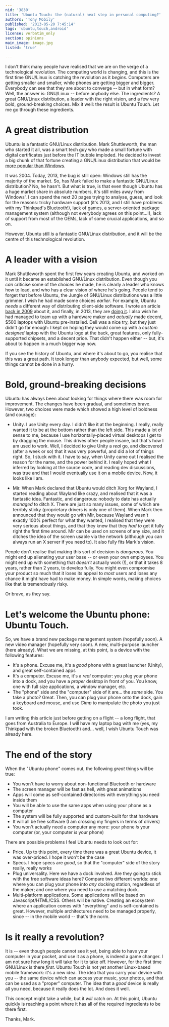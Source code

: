 ```yaml
---
nid: '3830'
title: 'Ubuntu Touch: the (natural) next step in personal computing?'
authors: 'Tony Mobily'
published: '2013-05-20 7:45:14'
tags: 'ubuntu,touch,android'
license: verbatim_only
section: opinions
main_image: image.jpg
listed: 'true'

---
```

I don't think many people have realised that we are on the verge of a technological revolution. The computing world is changing, and this is the first time GNU/Linux is catching the revolution as it _begins_. Computers are getting smaller and smaller, while phones are getting bigger and bigger. Everybody can see that they are about to converge -- but in what form? Well, the answer is: GNU/Linux -- before anybody else. The ingredients? A great GNU/Linux distribution, a leader with the right vision, and a few very bold, ground-breaking choices. Mix it well: the result is Ubuntu Touch. Let me go through these ingredients.

# A great distribution

Ubuntu is a fantastic GNU/Linux distribution. Mark Shuttleworth, the man who started it all, was a smart tech guy who made a small fortune with digital certificates just before the IT bubble imploded. He decided to invest a big chunk of that fortune creating a GNU/Linux distribution that would be [more popular than Windows](https://bugs.launchpad.net/bugs/1).

It was 2004. Today, 2013, the bug is still open: Windows still has the majority of the market. So, has Mark failed to make a fantastic GNU/Linux distribution? No, he hasn't. But what is true, is that even though Ubuntu has a huge market share in absolute numbers, it's still miles away from Windows'. I can spend the next 20 pages trying to analyse, guess, and look for the reasons: tricky hardware support (it's 2013, and I still have problems with my Thinkpad's Bluetooth!), lack of games, a server-oriented package management system (although not everybody agrees on this point...!), lack of support from most of the OEMs, lack of some crucial applications, and so on.

However, Ubuntu still _is_ a fantastic GNU/Linux distribution, and it will be the centre of this technological revolution.

# A leader with a vision

Mark Shuttleworth spent the first few years creating Ubuntu, and worked on it until it became an established GNU/Linux distribution. Even though you _can_ criticise some of the choices he made, he is clearly a leader who knows how to lead, and who has a clear vision of where he's going.
People tend to forget that before Ubuntu, the Jungle of GNU/Linux distributions was a little grimmer.
I wish he had made some choices _earlier_. For example, Ubuntu _needs_ a different way of distributing client-side software. I wrote an article [back in 2009](http://www.freesoftwaremagazine.com/articles/2009_software_installation_linux_broken_and_path_fixing_it) about it, and finally, in 2013, they are [doing it](http://news.slashdot.org/story/13/05/08/2038243/ubuntu-developing-its-own-package-format-installer). I also wish he had managed to team up with a hardware maker and _actually_ made decent, $500 laptops with Ubuntu pre-installed. Dell was a nice try, but they just didn't go far enough: I kept on hoping they would come up with a *custom designed* laptop with the Ubuntu logo at the back, great features, only fully-supported chipsets, and a decent price. That didn't happen either -- but, it's about to happen in a much bigger way now.

If you see the history of Ubuntu, and where it's about to go, you realise that this was a great path. It took longer than anybody expected, but well, some things cannot be done in a hurry.

# Bold, ground-breaking decisions

Ubuntu has always been about looking for things where there was room for improvement. The changes have been gradual, and sometimes brave. However, two choices were made which showed a high level of boldness (and courage):

* Unity. I use Unity every day. I didn't like it at the beginning. I really, really wanted it to be at the bottom rather than the left side. This made a lot of sense to me, because I use horizontally-placed virtual desktops I get to by dragging the mouse. This drives other people insane, but that's how I am used to work. Well, I decided to give Unity a _real_ go, and discovered (after a week or so) that it was very powerful, and did a lot of things right. So, I stuck with it. I have to say, when Unity came out I realised the reason for the name, and the power behind it. I really hoped what I inferred by looking at the source code, and reading dev discussions, was true and that I would eventually use it on a mobile device. Now, it looks like I am.

* Mir. When Mark declared that Ubuntu would ditch Xorg for Wayland, I started reading about Wayland like crazy, and realised that it was a fantastic idea. Fantastic, and dangerous: nobody to date has actually _managed_ to ditch X. There are just so many issues, some of which are terribly sticky (proprietary drivers is only one of them). When Mark then announced that they would go with Mir, because Wayland wasn't exactly 100% perfect for what they wanted, I realised that they were very serious about things, and that they knew that they _had to_ get it fully right the first time around. Mir can be used on screens of any size, and it ditches the idea of the screen usable via the network (although you can always run an X server if you need to). It also fully fits Mark's vision.

People don't realise that making this sort of decision is _dangerous_. You might end up alienating your user base -- or even your own employees. You might end up with something that _doesn't_ actually work (!), or that it takes 8 years, rather than 2 years, to develop fully. You might even compromise your product so much that it loses its appeal to _most_ users and loses any chance it might have had to make money. In simple words, making choices like that is tremendously risky.

Or brave, as they say.

# Let's welcome the Ubuntu phone: Ubuntu Touch.

So, we have a brand new package management system (hopefully soon). A new video manager (hopefully very soon). A new, multi-purpose launcher (here already). What we are missing, at this point, is a device with the following features:

* It's a phone. Excuse me, it's a _good_ phone with a great launcher (Unity), and great self-contained apps
* It's a computer. Excuse me, it's a _real_ computer: you plug your phone into a dock, and you have a _proper_ desktop in front of you. You know, one with full size applications, a window manager, etc.
* The "phone" side and the "computer" side of it are... the _same_ side. You take a photo? Great. Then, you can plug your phone onto the dock, gain a keyboard and mouse, and use _Gimp_ to manipulate the photo you just took.

I am writing this article just before getting on a flight -- a long flight, that goes from Australia to Europe. I will have my laptop bag with me (yes, my Thinkpad with the broken Bluetooth) and... well, I wish Ubuntu Touch was already here.

# The end of the story

When the "Ubuntu phone" comes out, the following _great_ things will be true:

* You won't have to worry about non-functional Bluetooth or hardware
* The screen manager will be fast as hell, with great animations
* Apps will come as self-contained directories with everything you need inside them
* You will be able to use the same apps when using your phone as a computer
* The system will be fully supported and custom-built for that hardware
* It will all be free software (I am crossing my fingers in terms of drivers)
* You won't actually need a computer any more: your phone _is_ your computer (or, your computer _is_ your phone)

There are possible problems I feel Ubuntu needs to look out for:

* Price. Up to this point, every time there was a great Ubuntu device, it was over-priced. I hope it won't be the case
* Specs. I hope specs are _good_, so that the "computer" side of the story really, really works
* Plug universality. Here we have a dock involved. Are they going to stick with the free software ideas here? Compare two different worlds: one where you can plug your phone into _any_ docking station, regardless of the maker; and one where you need to use a matching dock.
* Multi-platform applications. Some applications will be based on Javascript/HTML/CSS. Others will be native. Creating an ecosystem where an application comes with "everything" and is self-contained is great. However, multiple architectures need to be managed properly, since -- in the mobile world -- that's the norm.

# Is it really a revolution?

It is -- even though people cannot see it yet, being able to have your computer in your pocket, and use it as a phone, is indeed a game changer. I am not sure how long it will take for it to take off. However, for the first time GNU/Linux is there _first_. Ubuntu Touch is not yet another Linux-based mobile framework: it's a new idea. The idea that you carry your device with you -- the same device which can access your music, your photos, and that can be used as a "proper" computer. The idea that a _good_ device is really all you need, because it really does the lot. And does it well.

This concept might take a while, but it _will_ catch on. At this point, Ubuntu quickly is reaching a point where it has all of the required ingredients to be there first.

Thanks, Mark.